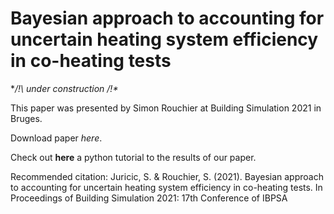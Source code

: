 Bayesian approach to accounting for uncertain heating system efficiency in co-heating tests
======

**/!\ under construction /!\**

This paper was presented by Simon Rouchier at Building Simulation 2021 in Bruges.

Download paper *here*.

Check out **here** a python tutorial to the results of our paper.

Recommended citation: Juricic, S. & Rouchier, S. (2021). Bayesian approach to accounting for uncertain heating system efficiency in co-heating tests. In Proceedings of Building Simulation 2021: 17th Conference of IBPSA
